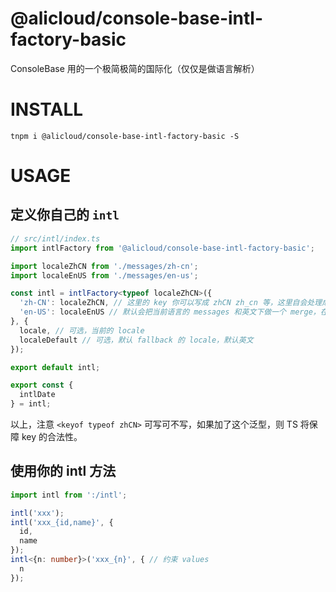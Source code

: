 @alicloud/console-base-intl-factory-basic
===

ConsoleBase 用的一个极简极简的国际化（仅仅是做语言解析）

# INSTALL

```
tnpm i @alicloud/console-base-intl-factory-basic -S
```

# USAGE

## 定义你自己的 `intl`

```typescript
// src/intl/index.ts
import intlFactory from '@alicloud/console-base-intl-factory-basic';

import localeZhCN from './messages/zh-cn';
import localeEnUS from './messages/en-us';

const intl = intlFactory<typeof localeZhCN>({
  'zh-CN': localeZhCN, // 这里的 key 你可以写成 zhCN zh_cn 等，这里自会处理成 kebab-case 的 'zh-cn'
  'en-US': localeEnUS // 默认会把当前语言的 messages 和英文下做一个 merge，在当前语言下找不到的 message 会 fallback 为英文
}, {
  locale, // 可选，当前的 locale
  localeDefault // 可选，默认 fallback 的 locale，默认英文
});

export default intl;

export const {
  intlDate
} = intl;
```

以上，注意 `<keyof typeof zhCN>` 可写可不写，如果加了这个泛型，则 TS 将保障 key 的合法性。

## 使用你的 intl 方法

```typescript
import intl from ':/intl';

intl('xxx');
intl('xxx_{id,name}', {
  id,
  name
});
intl<{n: number}>('xxx_{n}', { // 约束 values
  n
});
```
